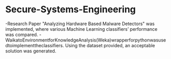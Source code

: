 # Secure-Systems-Engineering

-Research Paper "Analyzing Hardware Based Malware Detectors" was implemented, where various Machine Learning classifiers’ performance was compared.
-WaikatoEnvironmentforKnowledgeAnalysis(Weka)wrapperforpythonwasusedtoimplementtheclassifiers. Using the dataset provided, an acceptable solution was generated.
